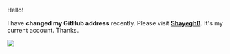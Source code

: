 Hello!

I have **changed my GitHub address** recently. Please visit **[ShayeghB](https://github.com/shayeghB/)**. It's my current account. Thanks.

[<img src="https://avatars.githubusercontent.com/u/43534816?v=4">](https://github.com/shayeghB/)
